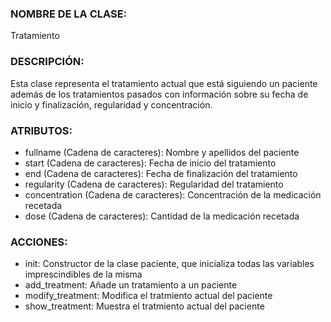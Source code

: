 ### NOMBRE DE LA CLASE:  
Tratamiento

### DESCRIPCIÓN:
Esta clase representa el tratamiento actual que está siguiendo un paciente además de los tratamientos pasados con información sobre su fecha de inicio y finalización, regularidad y concentración.

### ATRIBUTOS:
- fullname	(Cadena de caracteres):	 Nombre y apellidos del paciente
- start	(Cadena de caracteres):	 Fecha de inicio del tratamiento
- end	(Cadena de caracteres):	 Fecha de finalización del tratamiento
- regularity		(Cadena de caracteres):	 Regularidad del tratamiento
- concentration	(Cadena de caracteres):	 Concentración de la medicación recetada
- dose	(Cadena de caracteres):	 Cantidad de la medicación recetada

### ACCIONES:
- init: Constructor de la clase paciente, que inicializa todas las variables imprescindibles de la misma
- add_treatment: Añade un tratamiento a un paciente
- modify_treatment: Modifica el tratmiento actual del paciente
- show_treatment: Muestra el tratmiento actual del paciente
